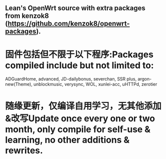 ## Lean's OpenWrt source with extra packages from kenzok8 (https://github.com/kenzok8/openwrt-packages).


# 固件包括但不限于以下程序:Packages compiled include but not limited to: 
ADGuardHome, advanced, JD-dailybonus, severchan, SSR plus, argon-new(Theme), unblockmusic, verysync, WOL, xunlei-acc, uHTTPd, zerotier


# 随缘更新，仅编译自用学习，无其他添加&改写Update once every one or two month, only compile for self-use & learning, no other additions & rewrites.
